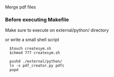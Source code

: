 Merge pdf files

### Before executing Makefile
Make sure to execute
on external/python/ directory  

or write a small shell script

```
  $touch createsym.sh
  $chmod 777 createsym.sh
```

```
  pushd ./external/python/
  ln -s pdf_creator.py pdfc
  popd
```
